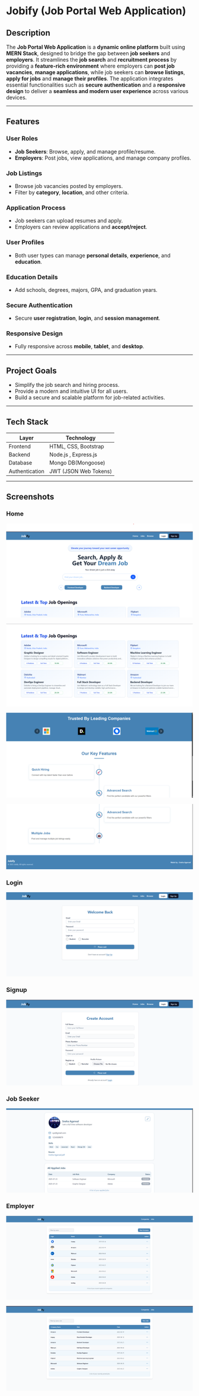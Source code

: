 #  Jobify (Job Portal Web Application)

##  Description

The **Job Portal Web Application** is a **dynamic online platform** built using **MERN Stack**, designed to bridge the gap between **job seekers** and **employers**. It streamlines the **job search** and **recruitment process** by providing a **feature-rich environment** where employers can **post job vacancies**, **manage applications**, while job seekers can **browse listings**, **apply for jobs** and **manage their profiles**. The application integrates essential functionalities such as **secure authentication** and a **responsive design** to deliver a **seamless and modern user experience** across various devices.

---

##  Features

###  User Roles
- **Job Seekers**: Browse, apply, and manage profile/resume.
- **Employers**: Post jobs, view applications, and manage company profiles.

###  Job Listings
- Browse job vacancies posted by employers.
- Filter by **category**, **location**, and other criteria.

###  Application Process
- Job seekers can upload resumes and apply.
- Employers can review applications and **accept/reject**.

###  User Profiles
- Both user types can manage **personal details**, **experience**, and **education**.

###  Education Details
- Add schools, degrees, majors, GPA, and graduation years.

###  Secure Authentication
- Secure **user registration**, **login**, and **session management**.

###  Responsive Design
- Fully responsive across **mobile**, **tablet**, and **desktop**.

---

##  Project Goals
- Simplify the job search and hiring process.
- Provide a modern and intuitive UI for all users.
- Build a secure and scalable platform for job-related activities.

---

##  Tech Stack

| Layer               | Technology             |
|--------------------|------------------------|
| Frontend           | HTML, CSS, Bootstrap   |
| Backend            | Node.js , Express.js   |
| Database           | Mongo DB(Mongoose)     |
| Authentication     | JWT (JSON Web Tokens)  |


---

##  Screenshots

### Home

![Home](https://github.com/snehhagarwal/Jobify/blob/7c74dce052a19f84b2577b2837f05897b23516dc/1.png)

![Home](https://github.com/snehhagarwal/Jobify/blob/7c74dce052a19f84b2577b2837f05897b23516dc/2.png)

![Home](https://github.com/snehhagarwal/Jobify/blob/7c74dce052a19f84b2577b2837f05897b23516dc/3.png)

![Home](https://github.com/snehhagarwal/Jobify/blob/7c74dce052a19f84b2577b2837f05897b23516dc/4.png)

### Login 

![Home](https://github.com/snehhagarwal/Jobify/blob/7c74dce052a19f84b2577b2837f05897b23516dc/5.png)

### Signup

![Home](https://github.com/snehhagarwal/Jobify/blob/7c74dce052a19f84b2577b2837f05897b23516dc/6.png)

### Job Seeker

![Home](https://github.com/snehhagarwal/Jobify/blob/7c74dce052a19f84b2577b2837f05897b23516dc/7.png)

### Employer
![Home](https://github.com/snehhagarwal/Jobify/blob/7c74dce052a19f84b2577b2837f05897b23516dc/8.png)

![Home](https://github.com/snehhagarwal/Jobify/blob/7c74dce052a19f84b2577b2837f05897b23516dc/9.png)




